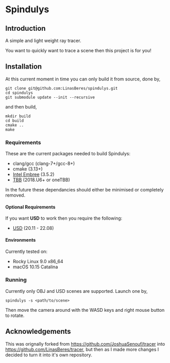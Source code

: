 Spindulys
======

## Introduction

A simple and light weight ray tracer.

You want to quickly want to trace a scene then this project is for you!

## Installation

At this current moment in time you can only build it from source, done by,

```
git clone git@github.com:LinasBeres/spindulys.git
cd spindulys
git submodule update --init --recursive
```

and then build,

```
mkdir build
cd build
cmake ..
make
```

### Requirements

These are the current packages needed to build Spindulys:
- clang/gcc (clang-7+/gcc-8+)
- cmake (3.13+)
- [Intel Embree](https://github.com/embree/embree) (3.5.2)
- [TBB](https://github.com/oneapi-src/oneTBB) (2018.U6+ or oneTBB)

In the future these dependancies should either be minimised or completely removed.

#### Optional Requirements
If you want **USD** to work then you require the following:
- [USD](https://github.com/PixarAnimationStudios/USD) (20.11 - 22.08)

#### Environments
Currently tested on:
- Rocky Linux 9.0 x86_64
- macOS 10.15 Catalina

### Running
Currently only OBJ and USD scenes are supported. Launch one by,
```
spindulys -s <path/to/scene>
```

Then move the camera around with the WASD keys and right mouse button to rotate.

## Acknowledgements
This was orignally forked from https://github.com/JoshuaSenouf/tracer into https://github.com/LinasBeres/tracer, but then as I made more changes I decided to turn it into it's own repository.
